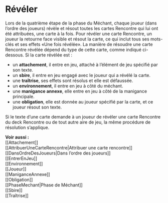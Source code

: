 # Révéler
Lors de la quatrième étape de la phase du Méchant, chaque joueur (dans l’ordre des joueurs) révèle et résout toutes les cartes Rencontre qui lui ont été attribuées, une carte à la fois. Pour révéler une carte Rencontre, un joueur la retourne face visible et résout la carte, ce qui inclut tous ses mots-clés et ses effets «Une fois révélée». La manière de résoudre une carte Rencontre révélée dépend du type de cette carte, comme indiqué ci-dessous. Si la carte révélée est :  
- un **attachement**, il entre en jeu, attaché à l’élément de jeu spécifié par son texte. 
- un **sbire**, il entre en jeu engagé avec le joueur qui a révélé la carte. 
- une **traîtrise**, ses effets sont résolus et elle est défaussée.
- un **environnement**, il entre en jeu à côté du méchant.
- une **manigance annexe**, elle entre en jeu à côté de la manigance principale.
- une **obligation**, elle est donnée au joueur spécifié par la carte, et ce joueur résout son texte.  

Si le texte d’une carte demande à un joueur de révéler une carte Rencontre du deck Rencontre ou de tout autre aire de jeu, la même procédure de résolution s’applique. 

**Voir aussi :**  
[[Attachement]]  
[[AttribuerUneCarteRencontre|Attribuer une carte rencontre]]  
[[DansOrdreDesJoueurs|Dans l’ordre des joueurs]]  
[[EntrerEnJeu]]  
[[Environnement]]  
[[Joueur]]  
[[ManiganceAnnexe]]  
[[Obligation]]  
[[PhaseMechant|Phase de Méchant]]  
[[Sbire]]  
[[Traîtrise]]